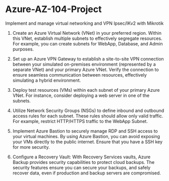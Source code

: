 # Azure-AZ-104-Project
Implement and manage virtual networking and VPN Ipsec/IKv2 with Mikrotik

1.	Create an Azure Virtual Network (VNet) in your preferred region. Within this VNet, establish multiple subnets to effectively segregate resources. For example, you can create subnets for WebApp, Database, and Admin purposes.


2.	Set up an Azure VPN Gateway to establish a site-to-site VPN connection between your simulated on-premises environment (represented by a separate VNet) and your primary Azure VNet. Verify the connection to ensure seamless communication between resources, effectively simulating a hybrid environment.


3.	Deploy test resources (VMs) within each subnet of your primary Azure VNet. For instance, consider deploying a web server in one of the subnets.


4.	Utilize Network Security Groups (NSGs) to define inbound and outbound access rules for each subnet. These rules should allow only valid traffic. For example, restrict HTTP/HTTPS traffic to the WebApp Subnet.


5.	Implement Azure Bastion to securely manage RDP and SSH access to your virtual machines. By using Azure Bastion, you can avoid exposing your VMs directly to the public internet. Ensure that you have a SSH key for more security.


6.	Configure a Recovery Vault: With Recovery Services vaults, Azure Backup provides security capabilities to protect cloud backups. The security features ensure you can secure your backups, and safely recover data, even if production and backup servers are compromised.

